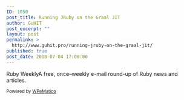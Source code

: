 ```yaml
---
ID: 1050
post_title: Running JRuby on the Graal JIT
author: GuHIT
post_excerpt: ""
layout: post
permalink: >
  http://www.guhit.pro/running-jruby-on-the-graal-jit/
published: true
post_date: 2018-07-04 17:00:00
---
```

Ruby WeeklyA free, once&ndash;weekly e-mail round-up of Ruby news and articles.<p class="wpematico_credit"><small>Powered by <a href="http://www.wpematico.com" target="_blank">WPeMatico</a></small></p>